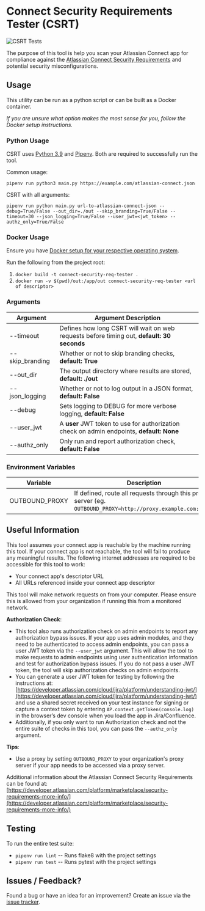 # Connect Security Requirements Tester (CSRT)

![CSRT Tests](https://github.com/atlassian-labs/connect-security-req-tester/workflows/CSRT%20Linting%20and%20Testing/badge.svg)

The purpose of this tool is help you scan your Atlassian Connect app for compliance against the [Atlassian Connect Security Requirements](https://developer.atlassian.com/platform/marketplace/security-requirements/) and potential security misconfigurations.

## Usage
This utility can be run as a python script or can be built as a Docker container.

_If you are unsure what option makes the most sense for you, follow the Docker setup instructions._

### Python Usage

CSRT uses [Python 3.9](https://www.python.org/downloads/release/python-390/) and [Pipenv](https://github.com/pypa/pipenv). Both are required to successfully run the tool.

Common usage:

`pipenv run python3 main.py https://example.com/atlassian-connect.json`

CSRT with all arguments:

`pipenv run python main.py url-to-atlassian-connect-json --debug=True/False --out_dir=./out --skip_branding=True/False --timeout=30 --json_logging=True/False --user_jwt=<jwt_token> --authz_only=True/False`

### Docker Usage

Ensure you have [Docker setup for your respective operating system](https://docs.docker.com/get-docker/).

Run the following from the project root:

1. `docker build -t connect-security-req-tester .`
2. `docker run -v $(pwd)/out:/app/out connect-security-req-tester <url of descriptor>`

### Arguments
| Argument | Argument Description                                                                       |
|----------|--------------------------------------------------------------------------------------------|
|--timeout          | Defines how long CSRT will wait on web requests before timing out, **default: 30 seconds** |
|--skip_branding    | Whether or not to skip branding checks, **default: True**                                  |
|--out_dir          | The output directory where results are stored, **default: ./out**                          |
|--json_logging     | Whether or not to log output in a JSON format, **default: False**                          |
|--debug            | Sets logging to DEBUG for more verbose logging, **default: False**                         |
|--user_jwt         | A **user** JWT token to use for authorization check on admin endpoints, **default: None**  |
|--authz_only       | Only run and report authorization check, **default: False**                                |
### Environment Variables
| Variable | Description |
|----------|-------------|
| OUTBOUND_PROXY | If defined, route all requests through this proxy server (eg. `OUTBOUND_PROXY=http://proxy.example.com:8080`)

## Useful Information
This tool assumes your connect app is reachable by the machine running this tool. If your connect app is not reachable, the tool will fail to produce any meaningful results. The following internet addresses are required to be accessible for this tool to work:
* Your connect app's descriptor URL
* All URLs referenced inside your connect app descriptor

This tool will make network requests on from your computer. Please ensure this is allowed from your organization if running this from a monitored network.

**Authorization Check**:
* This tool also runs authorization check on admin endpoints to report any authorization bypass issues. If your app uses admin modules, and they need to be authenticated to access admin endpoints, you can pass a user JWT token via the `--user_jwt` argument. This will allow the tool to make requests to admin endpoints using user authentication information and test for authorization bypass issues. If you do not pass a user JWT token, the tool will skip authorization checks on admin endpoints.
* You can generate a user JWT token for testing by following the instructions at: [https://developer.atlassian.com/cloud/jira/platform/understanding-jwt/](https://developer.atlassian.com/cloud/jira/platform/understanding-jwt/) and use a shared secret received on your test instance for signing or capture a context token by entering `AP.context.getToken(console.log)` in the browser’s dev console when you load the app in Jira/Confluence.
* Additionally, if you only want to run Authorization check and not the entire suite of checks in this tool, you can pass the `--authz_only` argument.

**Tips**: 
* Use a proxy by setting `OUTBOUND_PROXY` to your organization's proxy server if your app needs to be accessed via a proxy server.

Additional information about the Atlassian Connect Security Requirements can be found at: [https://developer.atlassian.com/platform/marketplace/security-requirements-more-info/](https://developer.atlassian.com/platform/marketplace/security-requirements-more-info/)

## Testing
To run the entire test suite:

* `pipenv run lint` -- Runs flake8 with the project settings
* `pipenv run test` -- Runs pytest with the project settings

## Issues / Feedback?
Found a bug or have an idea for an improvement? Create an issue via the [issue tracker](https://github.com/atlassian-labs/connect-security-req-tester/issues).
